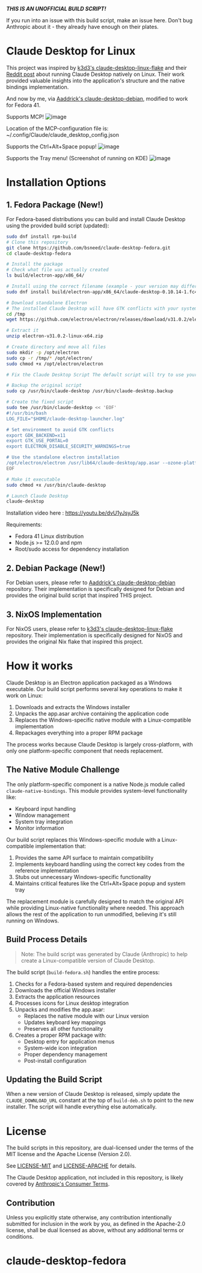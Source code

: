 


***THIS IS AN UNOFFICIAL BUILD SCRIPT!***

If you run into an issue with this build script, make an issue here. Don't bug Anthropic about it - they already have enough on their plates.

# Claude Desktop for Linux

This project was inspired by [k3d3's claude-desktop-linux-flake](https://github.com/k3d3/claude-desktop-linux-flake) and their [Reddit post](https://www.reddit.com/r/ClaudeAI/comments/1hgsmpq/i_successfully_ran_claude_desktop_natively_on/) about running Claude Desktop natively on Linux. Their work provided valuable insights into the application's structure and the native bindings implementation.

And now by me, via [Aaddrick's claude-desktop-debian](https://github.com/aaddrick/claude-desktop-debian), modified to work for Fedora 41.

Supports MCP!
![image](https://github.com/user-attachments/assets/93080028-6f71-48bd-8e59-5149d148cd45)

Location of the MCP-configuration file is: ~/.config/Claude/claude_desktop_config.json

Supports the Ctrl+Alt+Space popup!
![image](https://github.com/user-attachments/assets/1deb4604-4c06-4e4b-b63f-7f6ef9ef28c1)

Supports the Tray menu! (Screenshot of running on KDE)
![image](https://github.com/user-attachments/assets/ba209824-8afb-437c-a944-b53fd9ecd559)

# Installation Options

## 1. Fedora Package (New!)

For Fedora-based distributions you can build and install Claude Desktop using the provided build script (updated):

```bash
sudo dnf install rpm-build
# Clone this repository
git clone https://github.com/bsneed/claude-desktop-fedora.git
cd claude-desktop-fedora

# Install the package
# Check what file was actually created
ls build/electron-app/x86_64/

# Install using the correct filename (example - your version may differ)
sudo dnf install build/electron-app/x86_64/claude-desktop-0.10.14-1.fc40.x86_64.rpm

# Download standalone Electron
# The installed Claude Desktop will have GTK conflicts with your system Electron. Download a clean Electron binary
cd /tmp
wget https://github.com/electron/electron/releases/download/v31.0.2/electron-v31.0.2-linux-x64.zip

# Extract it
unzip electron-v31.0.2-linux-x64.zip

# Create directory and move all files
sudo mkdir -p /opt/electron
sudo cp -r /tmp/* /opt/electron/
sudo chmod +x /opt/electron/electron

# Fix the Claude Desktop Script The default script will try to use your system Electron. Replace it with one that uses the standalone version:

# Backup the original script
sudo cp /usr/bin/claude-desktop /usr/bin/claude-desktop.backup

# Create the fixed script
sudo tee /usr/bin/claude-desktop << 'EOF'
#!/usr/bin/bash
LOG_FILE="$HOME/claude-desktop-launcher.log"

# Set environment to avoid GTK conflicts
export GDK_BACKEND=x11
export GTK_USE_PORTAL=0
export ELECTRON_DISABLE_SECURITY_WARNINGS=true

# Use the standalone electron installation
/opt/electron/electron /usr/lib64/claude-desktop/app.asar --ozone-platform-hint=auto --enable-logging=file --log-file=$LOG_FILE --log-level=INFO --disable-gpu-sandbox --no-sandbox "$@"
EOF

# Make it executable
sudo chmod +x /usr/bin/claude-desktop

# Launch Claude Desktop
claude-desktop

```

Installation video here : https://youtu.be/dvU1yJsyJ5k

Requirements:
- Fedora 41 Linux distribution
- Node.js >= 12.0.0 and npm
- Root/sudo access for dependency installation

## 2. Debian Package (New!)

For Debian users, please refer to [Aaddrick's claude-desktop-debian](https://github.com/aaddrick/claude-desktop-debian) repository.  Their implementation is specifically designed for Debian and provides the original build script that inspired THIS project.

## 3. NixOS Implementation

For NixOS users, please refer to [k3d3's claude-desktop-linux-flake](https://github.com/k3d3/claude-desktop-linux-flake) repository. Their implementation is specifically designed for NixOS and provides the original Nix flake that inspired this project.

# How it works

Claude Desktop is an Electron application packaged as a Windows executable. Our build script performs several key operations to make it work on Linux:

1. Downloads and extracts the Windows installer
2. Unpacks the app.asar archive containing the application code
3. Replaces the Windows-specific native module with a Linux-compatible implementation
4. Repackages everything into a proper RPM package

The process works because Claude Desktop is largely cross-platform, with only one platform-specific component that needs replacement.

## The Native Module Challenge

The only platform-specific component is a native Node.js module called `claude-native-bindings`. This module provides system-level functionality like:

- Keyboard input handling
- Window management
- System tray integration
- Monitor information

Our build script replaces this Windows-specific module with a Linux-compatible implementation that:

1. Provides the same API surface to maintain compatibility
2. Implements keyboard handling using the correct key codes from the reference implementation
3. Stubs out unnecessary Windows-specific functionality
4. Maintains critical features like the Ctrl+Alt+Space popup and system tray

The replacement module is carefully designed to match the original API while providing Linux-native functionality where needed. This approach allows the rest of the application to run unmodified, believing it's still running on Windows.

## Build Process Details

> Note: The build script was generated by Claude (Anthropic) to help create a Linux-compatible version of Claude Desktop.

The build script (`build-fedora.sh`) handles the entire process:

1. Checks for a Fedora-based system and required dependencies
2. Downloads the official Windows installer
3. Extracts the application resources
4. Processes icons for Linux desktop integration
5. Unpacks and modifies the app.asar:
   - Replaces the native module with our Linux version
   - Updates keyboard key mappings
   - Preserves all other functionality
6. Creates a proper RPM package with:
   - Desktop entry for application menus
   - System-wide icon integration
   - Proper dependency management
   - Post-install configuration

## Updating the Build Script

When a new version of Claude Desktop is released, simply update the `CLAUDE_DOWNLOAD_URL` constant at the top of `build-deb.sh` to point to the new installer. The script will handle everything else automatically.

# License

The build scripts in this repository, are dual-licensed under the terms of the MIT license and the Apache License (Version 2.0).

See [LICENSE-MIT](LICENSE-MIT) and [LICENSE-APACHE](LICENSE-APACHE) for details.

The Claude Desktop application, not included in this repository, is likely covered by [Anthropic's Consumer Terms](https://www.anthropic.com/legal/consumer-terms).

## Contribution

Unless you explicitly state otherwise, any contribution intentionally submitted
for inclusion in the work by you, as defined in the Apache-2.0 license, shall be dual licensed as above, without any
additional terms or conditions.
# claude-desktop-fedora
